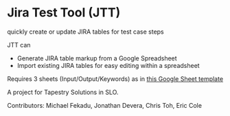 # Jira Test Tool (JTT)
quickly create or update JIRA tables for test case steps

JTT can
* Generate JIRA table markup from a Google Spreadsheet
* Import existing JIRA tables for easy editing within a spreadsheet

Requires 3 sheets (Input/Output/Keywords) as in [this Google Sheet template][template]

A project for Tapestry Solutions in SLO.

Contributors:
Michael Fekadu, Jonathan Devera, Chris Toh, Eric Cole



[template]: https://docs.google.com/spreadsheets/d/17uKptBeNl5C_dPfdEJjOPs2clcRGPZKoOTagn6w6SRU/edit#gid=1730755105
